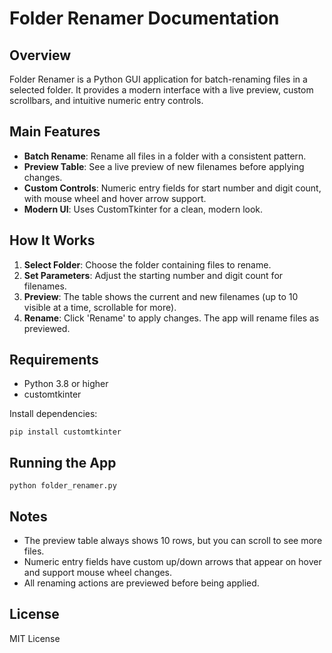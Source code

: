 # Folder Renamer Documentation

## Overview
Folder Renamer is a Python GUI application for batch-renaming files in a selected folder. It provides a modern interface with a live preview, custom scrollbars, and intuitive numeric entry controls.

## Main Features
- **Batch Rename**: Rename all files in a folder with a consistent pattern.
- **Preview Table**: See a live preview of new filenames before applying changes.
- **Custom Controls**: Numeric entry fields for start number and digit count, with mouse wheel and hover arrow support.
- **Modern UI**: Uses CustomTkinter for a clean, modern look.

## How It Works
1. **Select Folder**: Choose the folder containing files to rename.
2. **Set Parameters**: Adjust the starting number and digit count for filenames.
3. **Preview**: The table shows the current and new filenames (up to 10 visible at a time, scrollable for more).
4. **Rename**: Click 'Rename' to apply changes. The app will rename files as previewed.

## Requirements
- Python 3.8 or higher
- customtkinter

Install dependencies:
```
pip install customtkinter
```

## Running the App
```
python folder_renamer.py
```

## Notes
- The preview table always shows 10 rows, but you can scroll to see more files.
- Numeric entry fields have custom up/down arrows that appear on hover and support mouse wheel changes.
- All renaming actions are previewed before being applied.

## License
MIT License

